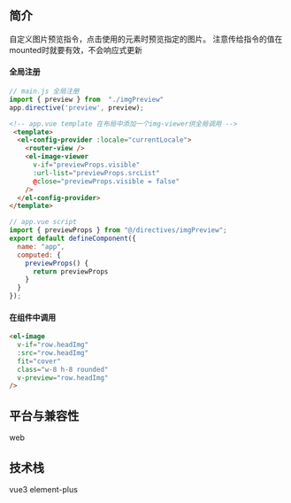 ## 简介
自定义图片预览指令，点击使用的元素时预览指定的图片。
注意传给指令的值在mounted时就要有效，不会响应式更新
#### 全局注册
```js
// main.js 全局注册
import { preview } from  "./imgPreview"
app.directive('preview', preview);
```

```html
<!-- app.vue template 在布局中添加一个img-viewer供全局调用 -->
 <template>
  <el-config-provider :locale="currentLocale">
    <router-view />
    <el-image-viewer 
      v-if="previewProps.visible" 
      :url-list="previewProps.srcList" 
      @close="previewProps.visible = false"
    />
  </el-config-provider>
</template>

```
```js
// app.vue script
import { previewProps } from "@/directives/imgPreview";
export default defineComponent({
  name: "app",
  computed: {
    previewProps() {
      return previewProps
    }
  }
});
```
#### 在组件中调用
```html
<el-image
  v-if="row.headImg"
  :src="row.headImg"
  fit="cover"
  class="w-8 h-8 rounded"
  v-preview="row.headImg"
/>

```

## 平台与兼容性
web

## 技术栈
vue3 element-plus


